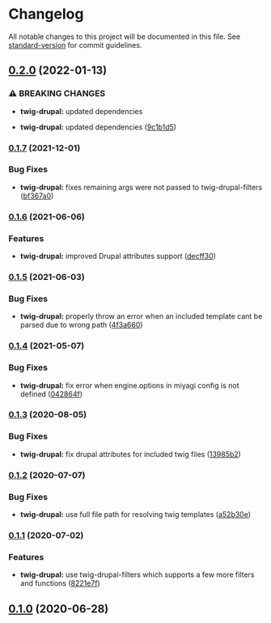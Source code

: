 # Changelog

All notable changes to this project will be documented in this file. See [standard-version](https://github.com/conventional-changelog/standard-version) for commit guidelines.

## [0.2.0](https://github.com/mgrsskls/miyagi/compare/twig-drupal/v0.1.7...twig-drupal/v0.2.0) (2022-01-13)


### ⚠ BREAKING CHANGES

* **twig-drupal:** updated dependencies

* **twig-drupal:** updated dependencies ([9c1b1d5](https://github.com/mgrsskls/miyagi/commit/9c1b1d5cafef4994222c6e38d2ce82fc334df0f7))

### [0.1.7](https://github.com/mgrsskls/miyagi/compare/twig-drupal/v0.1.6...twig-drupal/v0.1.7) (2021-12-01)


### Bug Fixes

* **twig-drupal:** fixes remaining args were not passed to twig-drupal-filters ([bf367a0](https://github.com/mgrsskls/miyagi/commit/bf367a0e796bdbf005ab47cbeb08e9830a89848f))

### [0.1.6](https://github.com/mgrsskls/miyagi/compare/twig-drupal/v0.1.5...twig-drupal/v0.1.6) (2021-06-06)


### Features

* **twig-drupal:** improved Drupal attributes support ([decff30](https://github.com/mgrsskls/miyagi/commit/decff303fd62537fdae5b8ca975fdf7611f9936f))

### [0.1.5](https://github.com/mgrsskls/miyagi/compare/twig-drupal/v0.1.4...twig-drupal/v0.1.5) (2021-06-03)


### Bug Fixes

* **twig-drupal:** properly throw an error when an included template cant be parsed due to wrong path ([4f3a660](https://github.com/mgrsskls/miyagi/commit/4f3a6609cc152f1c67a6ffee41d529b86ca1e315))

### [0.1.4](https://github.com/mgrsskls/miyagi/compare/twig-drupal/v0.1.3...twig-drupal/v0.1.4) (2021-05-07)


### Bug Fixes

* **twig-drupal:** fix error when engine.options in miyagi config is not defined ([042864f](https://github.com/mgrsskls/miyagi/commit/042864f01856380e191a673780f1660cdaae859e))

### [0.1.3](https://github.com/mgrsskls/miyagi/compare/twig-drupal/v0.1.2...twig-drupal/v0.1.3) (2020-08-05)


### Bug Fixes

* **twig-drupal:** fix drupal attributes for included twig files ([13985b2](https://github.com/mgrsskls/miyagi/commit/13985b24a36b81d1a384e94857a588d5f231c81f))

### [0.1.2](https://github.com/mgrsskls/miyagi/compare/twig-drupal/v0.1.1...twig-drupal/v0.1.2) (2020-07-07)


### Bug Fixes

* **twig-drupal:** use full file path for resolving twig templates ([a52b30e](https://github.com/mgrsskls/miyagi/commit/a52b30e680ab6ba2b88f39702434e91c6b328245))

### [0.1.1](https://github.com/mgrsskls/miyagi/compare/twig-drupal/v0.1.0...twig-drupal/v0.1.1) (2020-07-02)


### Features

* **twig-drupal:** use twig-drupal-filters which supports a few more filters and functions ([8221e7f](https://github.com/mgrsskls/miyagi/commit/8221e7f5053a910b0c70d78bef048678fb054c2b))

## [0.1.0](https://github.com/mgrsskls/miyagi/compare/twig-drupal/v0.1.0...twig-drupal/v0.1.0) (2020-06-28)

